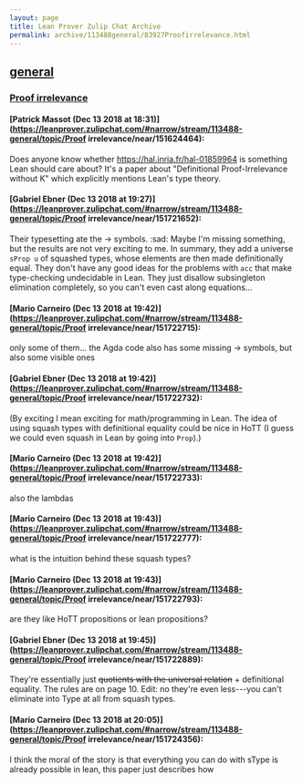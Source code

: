 ```yaml
---
layout: page
title: Lean Prover Zulip Chat Archive 
permalink: archive/113488general/83927Proofirrelevance.html
---
```


## [general](index.html)
### [Proof irrelevance](83927Proofirrelevance.html)

#### [Patrick Massot (Dec 13 2018 at 18:31)](https://leanprover.zulipchat.com/#narrow/stream/113488-general/topic/Proof irrelevance/near/151624464):
Does anyone know whether https://hal.inria.fr/hal-01859964 is something Lean should care about? It's a paper about "Definitional Proof-Irrelevance without K" which explicitly mentions Lean's type theory.

#### [Gabriel Ebner (Dec 13 2018 at 19:27)](https://leanprover.zulipchat.com/#narrow/stream/113488-general/topic/Proof irrelevance/near/151721652):
Their typesetting ate the → symbols. :sad: Maybe I'm missing something, but the results are not very exciting to me.  In summary, they add a universe `sProp u` of squashed types, whose elements are then made definitionally equal.  They don't have any good ideas for the problems with `acc` that make type-checking undecidable in Lean.  They just disallow subsingleton elimination completely, so you can't even cast along equations...

#### [Mario Carneiro (Dec 13 2018 at 19:42)](https://leanprover.zulipchat.com/#narrow/stream/113488-general/topic/Proof irrelevance/near/151722715):
only some of them... the Agda code also has some missing → symbols, but also some visible ones

#### [Gabriel Ebner (Dec 13 2018 at 19:42)](https://leanprover.zulipchat.com/#narrow/stream/113488-general/topic/Proof irrelevance/near/151722732):
(By exciting I mean exciting for math/programming in Lean.  The idea of using squash types with definitional equality could be nice in HoTT (I guess we could even squash in Lean by going into `Prop`).)

#### [Mario Carneiro (Dec 13 2018 at 19:42)](https://leanprover.zulipchat.com/#narrow/stream/113488-general/topic/Proof irrelevance/near/151722733):
also the lambdas

#### [Mario Carneiro (Dec 13 2018 at 19:43)](https://leanprover.zulipchat.com/#narrow/stream/113488-general/topic/Proof irrelevance/near/151722777):
what is the intuition behind these squash types?

#### [Mario Carneiro (Dec 13 2018 at 19:43)](https://leanprover.zulipchat.com/#narrow/stream/113488-general/topic/Proof irrelevance/near/151722793):
are they like HoTT propositions or lean propositions?

#### [Gabriel Ebner (Dec 13 2018 at 19:45)](https://leanprover.zulipchat.com/#narrow/stream/113488-general/topic/Proof irrelevance/near/151722889):
They're essentially just ~~quotients with the universal relation~~ + definitional equality.  The rules are on page 10.  Edit: no they're even less---you can't eliminate into Type at all from squash types.

#### [Mario Carneiro (Dec 13 2018 at 20:05)](https://leanprover.zulipchat.com/#narrow/stream/113488-general/topic/Proof irrelevance/near/151724356):
I think the moral of the story is that everything you can do with sType is already possible in lean, this paper just describes how

